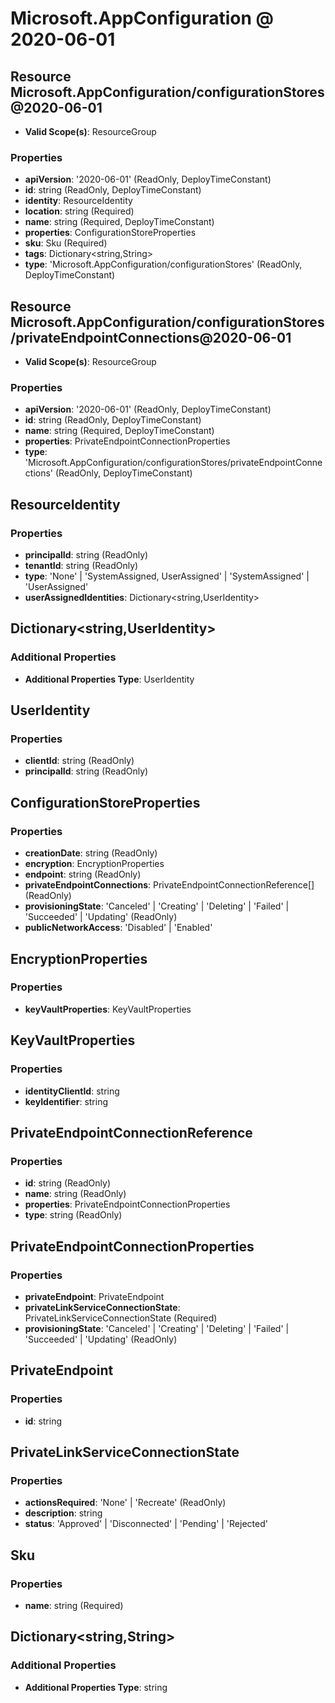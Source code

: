 # Microsoft.AppConfiguration @ 2020-06-01

## Resource Microsoft.AppConfiguration/configurationStores@2020-06-01
* **Valid Scope(s)**: ResourceGroup
### Properties
* **apiVersion**: '2020-06-01' (ReadOnly, DeployTimeConstant)
* **id**: string (ReadOnly, DeployTimeConstant)
* **identity**: ResourceIdentity
* **location**: string (Required)
* **name**: string (Required, DeployTimeConstant)
* **properties**: ConfigurationStoreProperties
* **sku**: Sku (Required)
* **tags**: Dictionary<string,String>
* **type**: 'Microsoft.AppConfiguration/configurationStores' (ReadOnly, DeployTimeConstant)

## Resource Microsoft.AppConfiguration/configurationStores/privateEndpointConnections@2020-06-01
* **Valid Scope(s)**: ResourceGroup
### Properties
* **apiVersion**: '2020-06-01' (ReadOnly, DeployTimeConstant)
* **id**: string (ReadOnly, DeployTimeConstant)
* **name**: string (Required, DeployTimeConstant)
* **properties**: PrivateEndpointConnectionProperties
* **type**: 'Microsoft.AppConfiguration/configurationStores/privateEndpointConnections' (ReadOnly, DeployTimeConstant)

## ResourceIdentity
### Properties
* **principalId**: string (ReadOnly)
* **tenantId**: string (ReadOnly)
* **type**: 'None' | 'SystemAssigned, UserAssigned' | 'SystemAssigned' | 'UserAssigned'
* **userAssignedIdentities**: Dictionary<string,UserIdentity>

## Dictionary<string,UserIdentity>
### Additional Properties
* **Additional Properties Type**: UserIdentity

## UserIdentity
### Properties
* **clientId**: string (ReadOnly)
* **principalId**: string (ReadOnly)

## ConfigurationStoreProperties
### Properties
* **creationDate**: string (ReadOnly)
* **encryption**: EncryptionProperties
* **endpoint**: string (ReadOnly)
* **privateEndpointConnections**: PrivateEndpointConnectionReference[] (ReadOnly)
* **provisioningState**: 'Canceled' | 'Creating' | 'Deleting' | 'Failed' | 'Succeeded' | 'Updating' (ReadOnly)
* **publicNetworkAccess**: 'Disabled' | 'Enabled'

## EncryptionProperties
### Properties
* **keyVaultProperties**: KeyVaultProperties

## KeyVaultProperties
### Properties
* **identityClientId**: string
* **keyIdentifier**: string

## PrivateEndpointConnectionReference
### Properties
* **id**: string (ReadOnly)
* **name**: string (ReadOnly)
* **properties**: PrivateEndpointConnectionProperties
* **type**: string (ReadOnly)

## PrivateEndpointConnectionProperties
### Properties
* **privateEndpoint**: PrivateEndpoint
* **privateLinkServiceConnectionState**: PrivateLinkServiceConnectionState (Required)
* **provisioningState**: 'Canceled' | 'Creating' | 'Deleting' | 'Failed' | 'Succeeded' | 'Updating' (ReadOnly)

## PrivateEndpoint
### Properties
* **id**: string

## PrivateLinkServiceConnectionState
### Properties
* **actionsRequired**: 'None' | 'Recreate' (ReadOnly)
* **description**: string
* **status**: 'Approved' | 'Disconnected' | 'Pending' | 'Rejected'

## Sku
### Properties
* **name**: string (Required)

## Dictionary<string,String>
### Additional Properties
* **Additional Properties Type**: string

